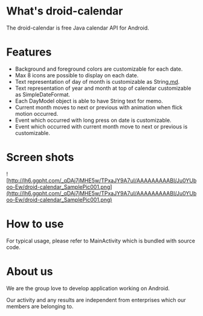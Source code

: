 # What's droid-calendar #
The droid-calendar is free Java calendar API for Android.

# Features #
  * Background and foreground colors are customizable for each date.
  * Max 8 icons are possible to display on each date.
  * Text representation of day of month is customizable as String[.md](.md).
  * Text representation of year and month at top of calendar customizable as SimpleDateFormat.
  * Each DayModel object is able to have String text for memo.
  * Current month moves to next or previous with animation when flick motion occurred.
  * Event which occurred with long press on date is customizable.
  * Event which occurred with current month move to next or previous is customizable.

# Screen shots #
![http://lh6.ggpht.com/_qDAj7jMHE5w/TPxaJY9A7uI/AAAAAAAAABI/Ju0YUboo-Ew/droid-calendar_SamplePic001.png](http://lh6.ggpht.com/_qDAj7jMHE5w/TPxaJY9A7uI/AAAAAAAAABI/Ju0YUboo-Ew/droid-calendar_SamplePic001.png)

# How to use #
For typical usage, please refer to MainActivity which is bundled with source code.

# About us #
We are the group love to develop application working on Android.

Our activity and any results are independent from enterprises which our members are belonging to.